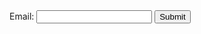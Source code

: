 <!DOCTYPE html>
<html>
<head>
<script type="text/javascript">

///^[^@]+@[a-zA-Z0-9._-]+\\.+[a-z._-]+$/;
///^\w+([\.-]?\w+)*@\w+([\.-]?\w+)*(\.\w{2,3})+$/;
///^[a-zA-Z0-9!@#\$%\^\&*\)\(+=._-]{6,}$/;

function validateForm() {
	
	
    var inputEmailId = document.getElementById("emailId").value;
	
	if(inputEmailId !=null && inputEmailId.trim().length > 0 ){
		var lastOccurenceIndex = 0;
		for (var i = 0; i < inputEmailId.length; i++) {
			if(inputEmailId.charAt(i) === '@'){
				lastOccurenceIndex = i;
			}
		}
	alert('lastOccurenceIndex->'+lastOccurenceIndex);
	
	var email1 = inputEmailId.substring(0,lastOccurenceIndex);
	var email2 = inputEmailId.substring(lastOccurenceIndex+1);
	
	
	alert('Part1->'+email1);
    alert('Part2->'+email2);
	
		if((email1!=null && email1.trim().length > 0) && (email2!=null && email2.trim().length > 0) ){
			
			alert('Apply the REGEX and validate both');
			
		}else{
			
			alert('This is not a valid email Id please check your data');
			
		}
	
	}
		

	/* var mailformat = /^[a-zA-Z0-9!@#\$%\^\&*\)\(+=._-]{6,}$/;
	if(x.match(mailformat)){
		alert('Valid Email');
	}else{
		alert('In Valid Email');
	}	
	 */
	
}



</script>
</head>

<body>
<form name="myForm">
Email: <input type="text" name="email" id="emailId">
<input type="button" value="Submit" onClick="validateForm();">
</form>
</body>

</html>
